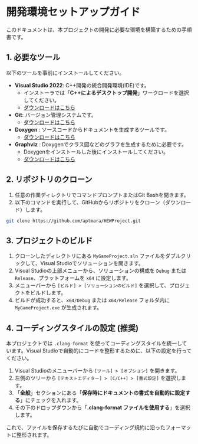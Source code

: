 # 開発環境セットアップガイド

このドキュメントは、本プロジェクトの開発に必要な環境を構築するための手順書です。

## 1. 必要なツール

以下のツールを事前にインストールしてください。

- **Visual Studio 2022**: C++開発の統合開発環境(IDE)です。
  - インストーラでは「**C++によるデスクトップ開発**」ワークロードを選択してください。
  - [ダウンロードはこちら](https://visualstudio.microsoft.com/ja/vs/)
- **Git**: バージョン管理システムです。
  - [ダウンロードはこちら](https://git-scm.com/downloads)
- **Doxygen** : ソースコードからドキュメントを生成するツールです。
  - [ダウンロードはこちら](https://www.doxygen.nl/download.html)
- **Graphviz** : Doxygenでクラス図などのグラフを生成するために必要です。
  - Doxygenをインストールした後にインストールしてください。
  - [ダウンロードはこちら](https://graphviz.org/download/)

## 2. リポジトリのクローン

1.  任意の作業ディレクトリでコマンドプロンプトまたはGit Bashを開きます。
2.  以下のコマンドを実行して、GitHubからリポジトリをクローン（ダウンロード）します。

```bash
git clone https://github.com/aptmara/HEWProject.git
```

## 3. プロジェクトのビルド

1.  クローンしたディレクトリにある `MyGameProject.sln` ファイルをダブルクリックして、Visual Studioでソリューションを開きます。
2.  Visual Studioの上部メニューから、ソリューションの構成を `Debug` または `Release`、プラットフォームを `x64` に設定します。
3.  メニューバーから `[ビルド] > [ソリューションのビルド]` を選択して、プロジェクトをビルドします。
4.  ビルドが成功すると、`x64/Debug` または `x64/Release` フォルダ内に `MyGameProject.exe` が生成されます。

## 4. コーディングスタイルの設定 (推奨)

本プロジェクトでは `.clang-format` を使ってコーディングスタイルを統一しています。Visual Studioで自動的にコードを整形するために、以下の設定を行ってください。

1.  Visual Studioのメニューバーから `[ツール] > [オプション]` を開きます。
2.  左側のツリーから `[テキストエディター] > [C/C++] > [書式設定]` を選択します。
3.  「**全般**」セクションにある「**保存時にドキュメントの書式を自動的に設定する**」にチェックを入れます。
4.  その下のドロップダウンから「**.clang-format ファイルを使用する**」を選択します。

これで、ファイルを保存するたびに自動でコーディング規約に沿ったフォーマットに整形されます。
